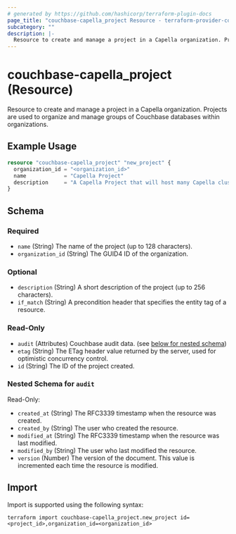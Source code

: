 ```yaml
---
# generated by https://github.com/hashicorp/terraform-plugin-docs
page_title: "couchbase-capella_project Resource - terraform-provider-couchbase-capella"
subcategory: ""
description: |-
  Resource to create and manage a project in a Capella organization. Projects are used to organize and manage groups of Couchbase databases within organizations.
---
```


# couchbase-capella_project (Resource)

Resource to create and manage a project in a Capella organization. Projects are used to organize and manage groups of Couchbase databases within organizations.

## Example Usage

```terraform
resource "couchbase-capella_project" "new_project" {
  organization_id = "<organization_id>"
  name            = "Capella Project"
  description     = "A Capella Project that will host many Capella clusters."
}
```

<!-- schema generated by tfplugindocs -->
## Schema

### Required

- `name` (String) The name of the project (up to 128 characters).
- `organization_id` (String) The GUID4 ID of the organization.

### Optional

- `description` (String) A short description of the project (up to 256 characters).
- `if_match` (String) A precondition header that specifies the entity tag of a resource.

### Read-Only

- `audit` (Attributes) Couchbase audit data. (see [below for nested schema](#nestedatt--audit))
- `etag` (String) The ETag header value returned by the server, used for optimistic concurrency control.
- `id` (String) The ID of the project created.

<a id="nestedatt--audit"></a>
### Nested Schema for `audit`

Read-Only:

- `created_at` (String) The RFC3339 timestamp when the resource was created.
- `created_by` (String) The user who created the resource.
- `modified_at` (String) The RFC3339 timestamp when the resource was last modified.
- `modified_by` (String) The user who last modified the resource.
- `version` (Number) The version of the document. This value is incremented each time the resource is modified.

## Import

Import is supported using the following syntax:

```shell
terraform import couchbase-capella_project.new_project id=<project_id>,organization_id=<organization_id>
```
